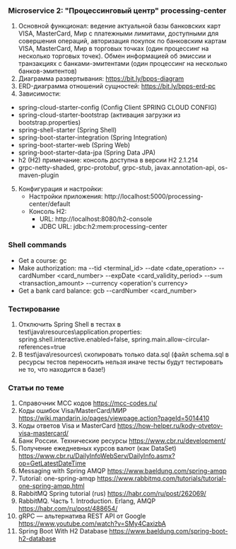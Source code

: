 ### Microservice 2: "Процессинговый центр" processing-center
1. Основной функционал: ведение актуальной базы банковских карт VISA, MasterCard, Мир с платежными лимитами, доступными
   для совершения операций, авторизация покупок по банковским картам VISA, MasterCard, Мир в торговых точках (один
   процессинг на несколько торговых точек). Обмен информацией об эмиссии и транзакциях с банками-эмитентами (один процессинг
   на несколько банков-эмитентов)
2. Диаграмма развертывания: https://bit.ly/bpps-diagram
3. ERD-диаграмма отношений сущностей: https://bit.ly/bpps-erd-pc
4. Зависимости:
  - spring-cloud-starter-config (Config Client SPRING CLOUD CONFIG)
  - spring-cloud-starter-bootstrap (активация загрузки из bootstrap.properties)
  - spring-shell-starter (Spring Shell)
  - spring-boot-starter-integration (Spring Integration)
  - spring-boot-starter-web (Spring Web) 
  - spring-boot-starter-data-jpa (Spring Data JPA)
  - h2 (H2) примечание: консоль доступна в версии H2 2.1.214
  - grpc-netty-shaded, grpc-protobuf, grpc-stub, javax.annotation-api, os-maven-plugin
5. Конфигурация и настройки:
    - Настройки приложения: http://localhost:5000/processing-center/default
    - Консоль H2:
        - URL: http://localhost:8080/h2-console
        - JDBC URL: jdbc:h2:mem:processing-center

### Shell commands
  - Get a course: gc
  - Make authorization: ma --tid <terminal_id> --date <date_operation> --cardNumber <card_number> --expDate <card_validity_period> --sum <transaction_amount> --currency <operation's currency>
  - Get a bank card balance: gcb --cardNumber <card_number>

### Тестирование
1. Отключить Spring Shell в тестах в test\java\resources\application.properties: spring.shell.interactive.enabled=false, spring.main.allow-circular-references=true
2. В test\java\resources\ скопировать только data.sql (файл schema.sql в ресурсы тестов переносить нельзя иначе тесты будут тестировать не то, что находится в базе!)

### Статьи по теме
1. Справочник MCC кодов https://mcc-codes.ru/
2. Коды ошибок Visa/MasterCard/МИР https://wiki.mandarin.io/pages/viewpage.action?pageId=5014410
3. Коды ответов Visa и MasterCard https://how-helper.ru/kody-otvetov-visa-mastercard/
4. Банк России. Технические ресурсы https://www.cbr.ru/development/
5. Получение ежедневных курсов валют (как DataSet) https://www.cbr.ru/DailyInfoWebServ/DailyInfo.asmx?op=GetLatestDateTime
6. Messaging with Spring AMQP https://www.baeldung.com/spring-amqp
7. Tutorial: one-spring-amqp https://www.rabbitmq.com/tutorials/tutorial-one-spring-amqp.html
8. RabbitMQ Spring tutorial (rus) https://habr.com/ru/post/262069/
9. RabbitMQ. Часть 1. Introduction. Erlang, AMQP https://habr.com/ru/post/488654/
10. gRPC — альтернатива REST API от Google https://www.youtube.com/watch?v=SMy4CaxizbA
11. Spring Boot With H2 Database https://www.baeldung.com/spring-boot-h2-database